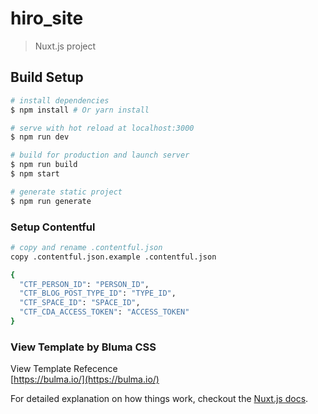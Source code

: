 # hiro_site

> Nuxt.js project

## Build Setup

``` bash
# install dependencies
$ npm install # Or yarn install

# serve with hot reload at localhost:3000
$ npm run dev

# build for production and launch server
$ npm run build
$ npm start

# generate static project
$ npm run generate
```

### Setup Contentful

``` bash
# copy and rename .contentful.json
copy .contentful.json.example .contentful.json
```

``` bash
{
  "CTF_PERSON_ID": "PERSON_ID",
  "CTF_BLOG_POST_TYPE_ID": "TYPE_ID",
  "CTF_SPACE_ID": "SPACE_ID",
  "CTF_CDA_ACCESS_TOKEN": "ACCESS_TOKEN"
}
```

### View Template by Bluma CSS

View Template Refecence  
[https://bulma.io/](https://bulma.io/)

For detailed explanation on how things work, checkout the [Nuxt.js docs](https://github.com/nuxt/nuxt.js).

